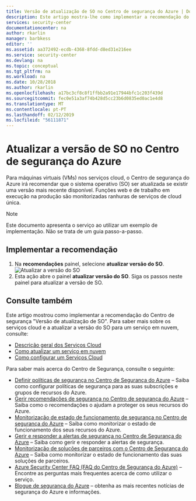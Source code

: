 ```yaml
---
title: Versão de atualização de SO no Centro de segurança do Azure | Documentos da Microsoft
description: Este artigo mostra-lhe como implementar a recomendação do Centro de segurança do Azure **atualizar versão do SO**.
services: security-center
documentationcenter: na
author: rkarlin
manager: barbkess
editor: ''
ms.assetid: aa372492-ecdb-4368-8fdd-d8ed31e216ee
ms.service: security-center
ms.devlang: na
ms.topic: conceptual
ms.tgt_pltfrm: na
ms.workload: na
ms.date: 10/28/2018
ms.author: rkarlin
ms.openlocfilehash: a17bc3cf8c8f1ffbb2a91e17944bfc1c203f439d
ms.sourcegitcommit: fec0e51a3af74b428d5cc23b6d0835ed0ac1e4d8
ms.translationtype: MT
ms.contentlocale: pt-PT
ms.lasthandoff: 02/12/2019
ms.locfileid: "56111871"
---
```

# <a name="update-os-version-in-azure-security-center"></a>Atualizar a versão de SO no Centro de segurança do Azure
Para máquinas virtuais (VMs) nos serviços cloud, o Centro de segurança do Azure irá recomendar que o sistema operativo (SO) ser atualizada se existir uma versão mais recente disponível.  Funções web e de trabalho em execução na produção são monitorizadas ranhuras de serviços de cloud única.

> [!NOTE]
> Este documento apresenta o serviço ao utilizar um exemplo de implementação.  Não se trata de um guia passo-a-passo.
> 
> 

## <a name="implement-the-recommendation"></a>Implementar a recomendação
1. Na **recomendações** painel, selecione **atualizar versão do SO**.
   ![Atualizar a versão do SO][1]
2. Esta ação abre o painel **atualizar versão do SO**. Siga os passos neste painel para atualizar a versão de SO.

## <a name="see-also"></a>Consulte também
Este artigo mostrou como implementar a recomendação do Centro de segurança "Versão de atualização de SO". Para saber mais sobre os serviços cloud e a atualizar a versão do SO para um serviço em nuvem, consulte:

* [Descrição geral dos Serviços Cloud](../cloud-services/cloud-services-choose-me.md)
* [Como atualizar um serviço em nuvem](../cloud-services/cloud-services-update-azure-service.md)
* [Como configurar um Serviços Cloud](../cloud-services/cloud-services-how-to-configure-portal.md)

Para saber mais acerca do Centro de Segurança, consulte o seguinte:

* [Definir políticas de segurança no Centro de Segurança do Azure](tutorial-security-policy.md) – Saiba como configurar políticas de segurança para as suas subscrições e grupos de recursos do Azure.
* [Gerir recomendações de segurança no Centro de segurança do Azure](security-center-recommendations.md) – Saiba como o recomendações o ajudam a proteger os seus recursos do Azure.
* [Monitorização de estado de funcionamento de segurança no Centro de segurança do Azure](security-center-monitoring.md) – Saiba como monitorizar o estado de funcionamento dos seus recursos do Azure.
* [Gerir e responder a alertas de segurança no Centro de Segurança do Azure](security-center-managing-and-responding-alerts.md) – Saiba como gerir e responder a alertas de segurança.
* [Monitorização de soluções de parceiros com o Centro de Segurança do Azure](security-center-partner-solutions.md) – Saiba como monitorizar o estado de funcionamento das suas soluções de parceiros.
* [Azure Security Center FAQ (FAQ do Centro de Segurança do Azure)](security-center-faq.md) – Encontre as perguntas mais frequentes acerca de como utilizar o serviço.
* [Blogue de segurança do Azure](https://blogs.msdn.com/b/azuresecurity/) – obtenha as mais recentes notícias de segurança do Azure e informações.

<!--Image references-->
[1]: ./media/security-center-update-os-version/update-os-version.png
